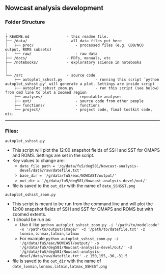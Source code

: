 ## Nowcast analysis development

### Folder Structure
```
.
├ README.md                 - this readme file.
├── /data/                  - all data files put here
│   ├── proc/                   - processed files (e.g. CDO/NCO output, ROMS subsets)
│   └── raw/                    - raw data
├── /docs/                  - PDFs, manuals, etc
├── /notebooks/             - exploratory science in notebooks
│   
│   
└── /src                    - source code
    ├── autoplot_sshsst.py               - running this script `python autoplot_sshsst.py` will generate a plot. Settings are inside script
    ├── autoplot_sshsst_zoom.py          - run this script (see below) from cmd line to plot a zoomed region
    ├── analyses/               - repeatable analyses
    ├── ext/                    - source code from other people
    ├── functions/              - functions
    └── project/                - project code, final toolkit code, etc.
```
---
### Files:
`autoplot_sshsst.py`        
- This script will plot the 12:00 snapshot fields of SSH and SST for OMAPS and ROMS. Settings are set in the script. 
- Key values to change are:
    -  `date_file_path = '/g/data/fu5/deg581/Nowcast-analysis-devel/data/raw/datefile.txt'`
    -  `base_dir = '/g/data/fu5/eac/NOWCAST/output/'`
    -  `out_dir = '/g/data/fu5/deg581/Nowcast-analysis-devel/out/'`
- file is saved to the `out_dir` with the name of `date_SSHSST.png`

`autoplot_sshsst_zoom.py`        
- This script is meant to be run from the command line and will plot the 12:00 snapshot fields of SSH and SST for OMAPS and ROMS but with zoomed extents. 
- It should be run as:
    -  Use it like `python autoplot_sshsst_zoom.py -i '/path/to/modelcode' -o '/path/to/output/image/' -d '/path/to/datefile.txt' -z lonmin,lonmax,latmin,latmax`
    -  For example `python autoplot_sshsst_zoom.py -i '/g/data/fu5/eac/NOWCAST/output/' -o '/g/data/fu5/deg581/Nowcast-analysis-devel/out/' -d '/g/data/fu5/deg581/Nowcast-analysis-devel/data/raw/datefile.txt' -z 150,155,-36,-31.5`
- file is saved to the `out_dir` with the name of `date_lonmin,lonmax,latmin,latmax_SSHSST.png`
